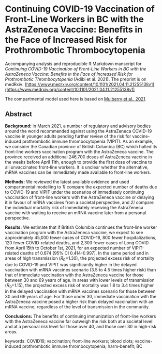 # Continuing COVID-19 Vaccination of Front-Line Workers in BC with the AstraZeneca Vaccine: Benefits in the Face of Increased Risk for Prothrombotic Thrombocytopenia

Accompanying analysis and reproducible R Markdown manscript for *Continuing COVID-19 Vaccination of Front-Line Workers in BC with the AstraZeneca Vaccine: Benefits in the Face of Increased Risk for Prothrombotic Thrombocytopenia* (Adibi et al. 2021).
The preprint is on medRxiv: [https://www.medrxiv.org/content/10.1101/2021.04.11.21255138v1](https://www.medrxiv.org/content/10.1101/2021.04.11.21255138v1) 

The compartmental model used here is based on [Mulberry et al., 2021](https://github.com/nmulberry/essential-workers-vaccine/).

## Abstract

  **Background:** In March 2021, a number of regulatory and advisory bodies around the world recommended against using the AstraZeneca COVID-19 vaccine in younger adults pending further review of the risk for vaccine-induced prothrombotic immune thrombocytopenia (VIPIT). As an example, we consider the Canadian province of British Columbia (BC) which halted its front-line workers vaccination program with the AstraZeneca vaccine. The province received an additional 246,700 doses of AstraZeneca vaccine in the weeks before April 11th, enough to provide the first dose of vaccine to all unvaccinated front-line workers. It is unclear whether the alternative, mRNA vaccines can be immediately made available to front-line workers. 
  
  **Methods:** We reviewed the latest available evidence and used compartmental modelling to *1)* compare the expected number of deaths due to COVID-19 and VIPIT under the scenarios of immediately continuing vaccination of front-line workers with the AstraZeneca vaccine or delaying it in favour of mRNA vaccines from a societal perspective, and *2)* compare the individual mortality risk of immediately receiving the AstraZeneca vaccine with waiting to receive an mRNA vaccine later from a personal perspective. 
  
  **Results:** We estimate that if British Columbia continues the front-line worker vaccination program with the AstraZeneca vaccine, we expect to see approximately 45,000 fewer cases of COVID-19, 800 fewer hospitalizations, 120 fewer COVID-related deaths, and 2,300 fewer cases of Long COVID from April 15th to October 1st, 2021, for an expected number of VIPIT-related deaths of 0.674 [95% CI 0.414-0.997]. In the same period and in areas of high transmission ($R_0$=1.30), the projected excess risk of mortality due to COVID-19 and VIPIT was significantly higher in the delayed vaccination with mRNA vaccines scenario (3.5 to 4.5 times higher risk) than that of immediate vaccination with the AstraZeneca vaccine for those between 30 and 69 years of age. In areas with lower levels of transmission ($R_0$=1.15), the projected excess risk of mortality was 1.8 to 3.4 times higher in the delayed vaccination with mRNA vaccines scenario for those between 30 and 69 years of age. For those under 30, immediate vaccination with the AstraZeneca vaccine posed a higher risk than delayed vaccination with an mRNA vaccine, regardless of the level of transmission in the community.
  
  **Conclusions:** The benefits of continuing immunization of front-line workers with the AstraZeneca vaccine far outweigh the risk both at a societal level and at a personal risk level for those over 40, and those over 30 in high-risk areas.  
  
keywords: COVID19; vaccination; front-line workers; blood clots; vaccine-induced prothrombotic immune thrombocytopenia; harm-benefit; BC
